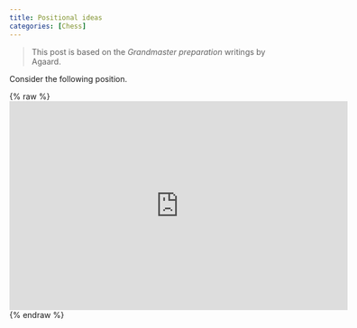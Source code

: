 ```yaml
---
title: Positional ideas 
categories: [Chess]
---
```


> This post is based on the *Grandmaster preparation* writings by Agaard.

Consider the following position.


<div markdown="0">
{% raw %}
<iframe width="600" height="371" src="https://lichess.org/study/embed/a4oJDxx1/xiFQkMpB#0" frameborder=0></iframe>
{% endraw %}
</div>
